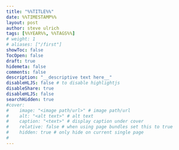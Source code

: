 ```yaml
---
title: "%%TITLE%%"
date: %%TIMESTAMP%%
layout: post
author: steve ulrich
tags: [%%YEAR%%, %%TAGS%%]
# weight: 1
# aliases: ["/first"]
showToc: false
TocOpen: false
draft: true
hidemeta: false
comments: false
description: "__descriptive text here__"
disableHLJS: false # to disable highlightjs
disableShare: true
disableHLJS: false
searchHidden: true
#cover:
#    image: "<image path/url>" # image path/url
#    alt: "<alt text>" # alt text
#    caption: "<text>" # display caption under cover
#    relative: false # when using page bundles set this to true
#    hidden: true # only hide on current single page
#
---
```



